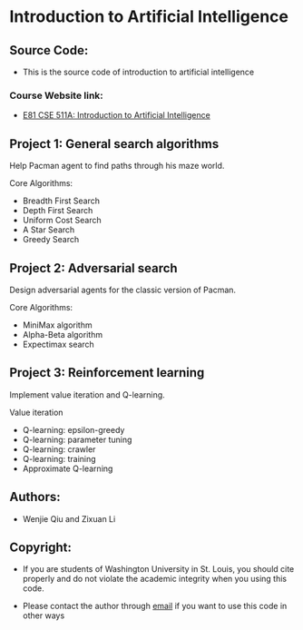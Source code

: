 # Introduction to Artificial Intelligence 
## Source Code:
  - This is the source code of introduction to artificial intelligence
### Course Website link:
  - [E81 CSE 511A: Introduction to Artificial Intelligence](https://www.cse.wustl.edu/~wyeoh/courses/cse511a/2019spring)

## Project 1: General search algorithms
  Help Pacman agent to find paths through his maze world.  
    
  Core Algorithms: 
  - Breadth First Search
  - Depth First Search
  - Uniform Cost Search
  - A Star Search
  - Greedy Search

## Project 2: Adversarial search
 Design adversarial agents for the classic version of Pacman.  
   
   Core Algorithms:
  - MiniMax algorithm
  - Alpha-Beta algorithm
  - Expectimax search
  
## Project 3: Reinforcement learning
 Implement value iteration and Q-learning.

   Value iteration
  - Q-learning: epsilon-greedy
  - Q-learning: parameter tuning
  - Q-learning: crawler
  - Q-learning: training
  - Approximate Q-learning

## Authors:
  - Wenjie Qiu and Zixuan Li

## Copyright:
  - If you are students of Washington University in St. Louis, you should cite properly and do not violate the academic integrity when you using this code.

  - Please contact the author through [email](mailto:Li.z@wustl.edu) if you want to use this code in other ways
